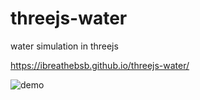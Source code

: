 # threejs-water

water simulation in threejs


https://ibreathebsb.github.io/threejs-water/

![demo](./public/demo.gif)